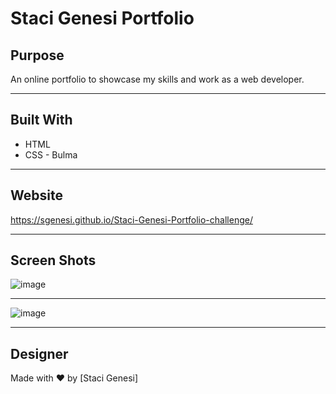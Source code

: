 # Staci Genesi Portfolio

## Purpose
An online portfolio to showcase my skills and work as a web developer.

---
## Built With
* HTML
* CSS - Bulma

---
## Website
https://sgenesi.github.io/Staci-Genesi-Portfolio-challenge/

---
## Screen Shots
![image](https://user-images.githubusercontent.com/71858457/104142989-07b02800-537b-11eb-906c-82c1a668ab5f.png)

---
![image](https://user-images.githubusercontent.com/71858457/104143029-27dfe700-537b-11eb-8252-b2915ba34554.png)



---
## Designer
Made with ❤️ by [Staci Genesi]
